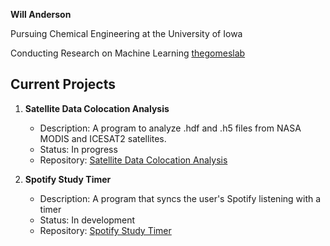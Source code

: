 **Will Anderson**

Pursuing Chemical Engineering at the University of Iowa

Conducting Research on Machine Learning [thegomeslab](https://github.com/thegomeslab)

## Current Projects

1. **Satellite Data Colocation Analysis**
   - Description: A program to analyze .hdf and .h5 files from NASA MODIS and ICESAT2 satellites.
   - Status: In progress
   - Repository: [Satellite Data Colocation Analysis](https://github.com/wndrsn1/MODIS-ICESAT2-Satellite-Data)

2. **Spotify Study Timer**
   - Description: A program that syncs the user's Spotify listening with a timer
   - Status: In development
   - Repository: [Spotify Study Timer](https://github.com/wndrsn1/Sync-Spotify-to-Timer)


